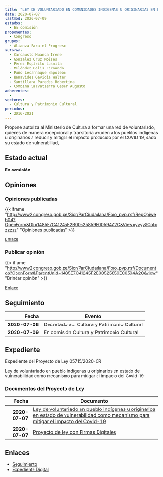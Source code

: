 ```yaml
---
title: "LEY DE VOLUNTARIADO EN COMUNIDADES INDÍGENAS U ORIGINARIAS EN ESTADO DE VULNERABILIDAD COMO MECANISMO PARA MITIGAR EL IMPACTO DEL COVID-19"
date: 2020-07-07
lastmod: 2020-07-09
estados: 
  - En comisión
proponentes: 
  - Congreso
grupos: 
  - Alianza Para el Progreso
autores: 
  - Carcausto Huanca Irene
  - Gonzalez Cruz Moises
  - Pérez Espíritu Lusmila
  - Meléndez Celis Fernando
  - Puño Lecarnaque Napoleón
  - Benavides Gavidia Walter
  - Santillana Paredes Robertina
  - Combina Salvatierra Cesar Augusto
adherentes: 
  - 
sectores: 
  - Cultura y Patrimonio Cultural
periodos: 
  - 2016-2021
---
```


Propone autoriza al Ministerio de Cultura a formar una red de voluntariado, quienes de manera excepcional y transitoria ayuden a los pueblos indígenas u originarios a reducir y mitigar el impacto producido por el COVID 19, dado su estado de vulnerabiliad,


## Estado actual

**En comisión**

## Opiniones

### Opiniones publicadas

{{<iframe "http://www2.congreso.gob.pe/Sicr/ParCiudadana/Foro_pvp.nsf/RepOpiweb04?OpenForm&Db=1485E7C41245F2B00525859E00594A2C&View=yyyy&Col=zzzzz" "Opiniones publicadas" >}}

[Enlace](http://www2.congreso.gob.pe/Sicr/ParCiudadana/Foro_pvp.nsf/RepOpiweb04?OpenForm&Db=1485E7C41245F2B00525859E00594A2C&View=yyyy&Col=zzzzz)
### Publicar opinión

{{< iframe "http://www2.congreso.gob.pe/Sicr/ParCiudadana/Foro_pvp.nsf/Documentos?OpenForm&ParentUnid=1485E7C41245F2B00525859E00594A2C&view" "Brindar opinión" >}}

[Enlace](http://www2.congreso.gob.pe/Sicr/ParCiudadana/Foro_pvp.nsf/Documentos?OpenForm&ParentUnid=1485E7C41245F2B00525859E00594A2C&view)

## Seguimiento

| Fecha | Evento |
|------:|--------|
| **2020-07-08** | Decretado a... Cultura y Patrimonio Cultural|
| **2020-07-09** | En comisión Cultura y Patrimonio Cultural|


## Expediente

Expediente del Proyecto de Ley 05715/2020-CR

Ley de voluntariado en pueblo indígenas u originarios en estado de vulnerabilidad como mecanismo para mitigar el impacto del Covid-19


### Documentos del Proyecto de Ley

| Fecha | Documento |
|------:|--------|
| **2020-07-07** | [Ley de voluntariado en pueblo indígenas u originarios en estado de vulnerabilidad como mecanismo para mitigar el impacto del Covid-19](http://www.leyes.congreso.gob.pe/Documentos/2016_2021/Proyectos_de_Ley_y_de_Resoluciones_Legislativas/PL05715-20200707.pdf) |
| **2020-07-07** | [Proyecto de ley con Firmas Digitales](http://www.leyes.congreso.gob.pe/Documentos/2016_2021/Proyectos_de_Ley_y_de_Resoluciones_Legislativas/Proyectos_Firmas_digitales/PL05715.pdf) |

## Enlaces 

- [Seguimiento](http://www2.congreso.gob.pe/Sicr/TraDocEstProc/CLProLey2016.nsf/f7fff46988ca05b1052578e100829cc7/8f15f08ae722e4680525859e007df641?OpenDocument)
- [Expediente Digital](http://www2.congreso.gob.pe/Sicr/TraDocEstProc/CLProLey2016.nsf/f7fff46988ca05b1052578e100829cc7/8f15f08ae722e4680525859e007df641?OpenDocument&Click=05257FB7005EB655.eb71d0cf91d8294e05256cdf006b5706/$Body/0.1C6C)
